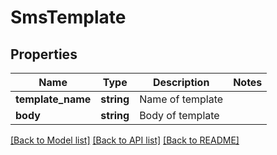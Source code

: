 # SmsTemplate

## Properties
Name | Type | Description | Notes
------------ | ------------- | ------------- | -------------
**template_name** | **string** | Name of template | 
**body** | **string** | Body of template | 

[[Back to Model list]](../../README.md#documentation-for-models) [[Back to API list]](../../README.md#documentation-for-api-endpoints) [[Back to README]](../../README.md)

